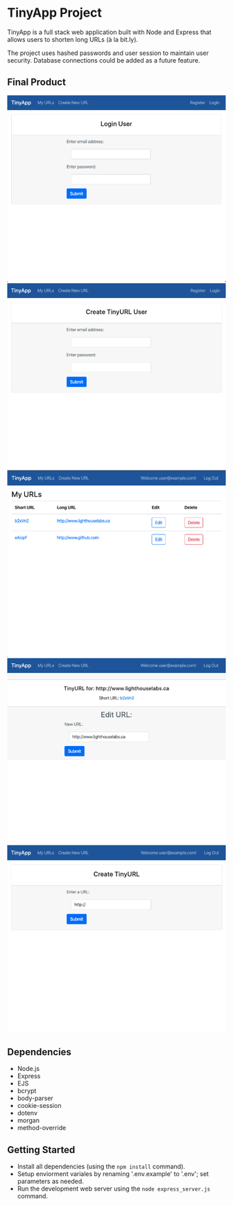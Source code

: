 # TinyApp Project

TinyApp is a full stack web application built with Node and Express that allows users to shorten long URLs (à la bit.ly).

The project uses hashed passwords and user session to maintain user security. Database connections could be added as a future feature.

## Final Product

!["Screenshot of Login Page"](https://raw.githubusercontent.com/jeff-sexton/tinyapp/master/docs/TinyAppLogin.png)
!["Screenshot of User Registration Page"](https://raw.githubusercontent.com/jeff-sexton/tinyapp/master/docs/TinyAppRegister.png)
!["Screenshot of User URL Index Page"](https://raw.githubusercontent.com/jeff-sexton/tinyapp/master/docs/TinyAppUserIndex.png)
!["Screenshot of Edit URL Page"](https://raw.githubusercontent.com/jeff-sexton/tinyapp/master/docs/TinyAppEditURL.png)
!["Screenshot of New URL Page"](https://raw.githubusercontent.com/jeff-sexton/tinyapp/master/docs/TinyAppNewURL.png)


## Dependencies

- Node.js
- Express
- EJS
- bcrypt
- body-parser
- cookie-session
- dotenv
- morgan
- method-override

## Getting Started

- Install all dependencies (using the `npm install` command).
- Setup enviorment variales by renaming '.env.example' to '.env'; set parameters as needed.
- Run the development web server using the `node express_server.js` command.